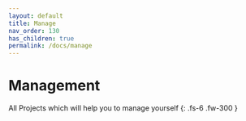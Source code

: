 ```yaml
---
layout: default
title: Manage
nav_order: 130
has_children: true
permalink: /docs/manage
---
```


# Management

All Projects which will help you to manage yourself
{: .fs-6 .fw-300 }
